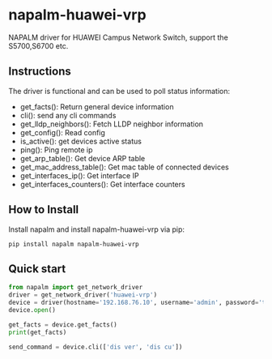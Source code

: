 # napalm-huawei-vrp

NAPALM driver for HUAWEI Campus Network Switch, support the S5700,S6700 etc.


## Instructions

The driver is functional and can be used to poll status information:

* get_facts(): Return general device information
* cli(): send any cli commands
* get_lldp_neighbors(): Fetch LLDP neighbor information
* get_config(): Read config
* is_active(): get devices active status
* ping(): Ping remote ip
* get_arp_table(): Get device ARP table
* get_mac_address_table(): Get mac table of connected devices
* get_interfaces_ip(): Get interface IP
* get_interfaces_counters(): Get interface counters

## How to Install

Install napalm and install napalm-huawei-vrp via pip:

`pip install napalm napalm-huawei-vrp`

## Quick start

```python
from napalm import get_network_driver
driver = get_network_driver('huawei-vrp')
device = driver(hostname='192.168.76.10', username='admin', password='this_is_not_a_secure_password')
device.open()

get_facts = device.get_facts()
print(get_facts)

send_command = device.cli(['dis ver', 'dis cu'])
```